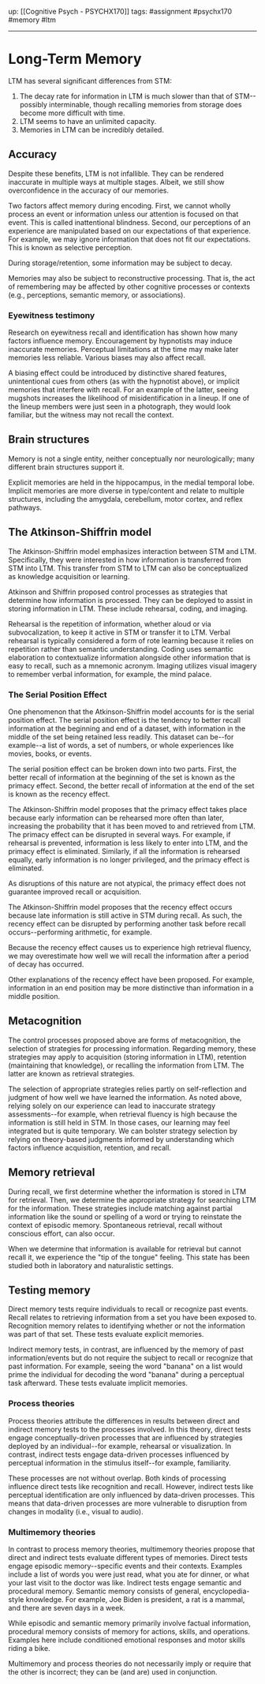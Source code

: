 up: [[Cognitive Psych - PSYCHX170]]
tags: #assignment #psychx170 #memory #ltm
***
# Long-Term Memory

LTM has several significant differences from STM:

1.  The decay rate for information in LTM is much slower than that of STM--possibly interminable, though recalling memories from storage does become more difficult with time.
2.  LTM seems to have an unlimited capacity.
3.  Memories in LTM can be incredibly detailed.

## Accuracy

Despite these benefits, LTM is not infallible. They can be rendered inaccurate in multiple ways at multiple stages. Albeit, we still show overconfidence in the accuracy of our memories.

Two factors affect memory during encoding. First, we cannot wholly process an event or information unless our attention is focused on that event. This is called inattentional blindness. Second, our perceptions of an experience are manipulated based on our expectations of that experience. For example, we may ignore information that does not fit our expectations. This is known as selective perception.

During storage/retention, some information may be subject to decay. 

Memories may also be subject to reconstructive processing. That is, the act of remembering may be affected by other cognitive processes or contexts (e.g., perceptions, semantic memory, or associations).

### Eyewitness testimony

Research on eyewitness recall and identification has shown how many factors influence memory. Encouragement by hypnotists may induce inaccurate memories. Perceptual limitations at the time may make later memories less reliable. Various biases may also affect recall.

A biasing effect could be introduced by distinctive shared features, unintentional cues from others (as with the hypnotist above), or implicit memories that interfere with recall. For an example of the latter, seeing mugshots increases the likelihood of misidentification in a lineup. If one of the lineup members were just seen in a photograph, they would look familiar, but the witness may not recall the context.

## Brain structures

Memory is not a single entity, neither conceptually nor neurologically; many different brain structures support it. 

Explicit memories are held in the hippocampus, in the medial temporal lobe. Implicit memories are more diverse in type/content and relate to multiple structures, including the amygdala, cerebellum, motor cortex, and reflex pathways.

## The Atkinson-Shiffrin model

The Atkinson-Shiffrin model emphasizes interaction between STM and LTM. Specifically, they were interested in how information is transferred from STM into LTM. This transfer from STM to LTM can also be conceptualized as knowledge acquisition or learning.

Atkinson and Shiffrin proposed control processes as strategies that determine how information is processed. They can be deployed to assist in storing information in LTM. These include rehearsal, coding, and imaging. 

Rehearsal is the repetition of information, whether aloud or via subvocalization, to keep it active in STM or transfer it to LTM. Verbal rehearsal is typically considered a form of rote learning because it relies on repetition rather than semantic understanding. Coding uses semantic elaboration to contextualize information alongside other information that is easy to recall, such as a mnemonic acronym. Imaging utilizes visual imagery to remember verbal information, for example, the mind palace.

### The Serial Position Effect

One phenomenon that the Atkinson-Shiffrin model accounts for is the serial position effect. The serial position effect is the tendency to better recall information at the beginning and end of a dataset, with information in the middle of the set being retained less readily. This dataset can be--for example--a list of words, a set of numbers, or whole experiences like movies, books, or events.

The serial position effect can be broken down into two parts. First, the better recall of information at the beginning of the set is known as the primacy effect. Second, the better recall of information at the end of the set is known as the recency effect.

The Atkinson-Shiffrin model proposes that the primacy effect takes place because early information can be rehearsed more often than later, increasing the probability that it has been moved to and retrieved from LTM. The primacy effect can be disrupted in several ways. For example, if rehearsal is prevented, information is less likely to enter into LTM, and the primacy effect is eliminated. Similarly, if all the information is rehearsed equally, early information is no longer privileged, and the primacy effect is eliminated. 

As disruptions of this nature are not atypical, the primacy effect does not guarantee improved recall or acquisition.

The Atkinson-Shiffrin model proposes that the recency effect occurs because late information is still active in STM during recall. As such, the recency effect can be disrupted by performing another task before recall occurs--performing arithmetic, for example.

Because the recency effect causes us to experience high retrieval fluency, we may overestimate how well we will recall the information after a period of decay has occurred. 

Other explanations of the recency effect have been proposed. For example, information in an end position may be more distinctive than information in a middle position.

## Metacognition

The control processes proposed above are forms of metacognition, the selection of strategies for processing information. Regarding memory, these strategies may apply to acquisition (storing information in LTM), retention (maintaining that knowledge), or recalling the information from LTM. The latter are known as retrieval strategies.

The selection of appropriate strategies relies partly on self-reflection and judgment of how well we have learned the information. As noted above, relying solely on our experience can lead to inaccurate strategy assessments--for example, when retrieval fluency is high because the information is still held in STM. In those cases, our learning may feel integrated but is quite temporary. We can bolster strategy selection by relying on theory-based judgments informed by understanding which factors influence acquisition, retention, and recall.

## Memory retrieval

During recall, we first determine whether the information is stored in LTM for retrieval. Then, we determine the appropriate strategy for searching LTM for the information. These strategies include matching against partial information like the sound or spelling of a word or trying to reinstate the context of episodic memory. Spontaneous retrieval, recall without conscious effort, can also occur.

When we determine that information is available for retrieval but cannot recall it, we experience the "tip of the tongue" feeling. This state has been studied both in laboratory and naturalistic settings.

## Testing memory

Direct memory tests require individuals to recall or recognize past events. Recall relates to retrieving information from a set you have been exposed to. Recognition memory relates to identifying whether or not the information was part of that set. These tests evaluate explicit memories.

Indirect memory tests, in contrast, are influenced by the memory of past information/events but do not require the subject to recall or recognize that past information. For example, seeing the word "banana" on a list would prime the individual for decoding the word "banana" during a perceptual task afterward. These tests evaluate implicit memories.

### Process theories

Process theories attribute the differences in results between direct and indirect memory tests to the processes involved. In this theory, direct tests engage conceptually-driven processes that are influenced by strategies deployed by an individual--for example, rehearsal or visualization. In contrast, indirect tests engage data-driven processes influenced by perceptual information in the stimulus itself--for example, familiarity.

These processes are not without overlap. Both kinds of processing influence direct tests like recognition and recall. However, indirect tests like perceptual identification are only influenced by data-driven processes. This means that data-driven processes are more vulnerable to disruption from changes in modality (i.e., visual to audio).

### Multimemory theories

In contrast to process memory theories, multimemory theories propose that direct and indirect tests evaluate different types of memories. Direct tests engage episodic memory--specific events and their contexts. Examples include a list of words you were just read, what you ate for dinner, or what your last visit to the doctor was like. Indirect tests engage semantic and procedural memory. Semantic memory consists of general, encyclopedia-style knowledge. For example, Joe Biden is president, a rat is a mammal, and there are seven days in a week. 

While episodic and semantic memory primarily involve factual information, procedural memory consists of memory for actions, skills, and operations. Examples here include conditioned emotional responses and motor skills riding a bike.

Multimemory and process theories do not necessarily imply or require that the other is incorrect; they can be (and are) used in conjunction.